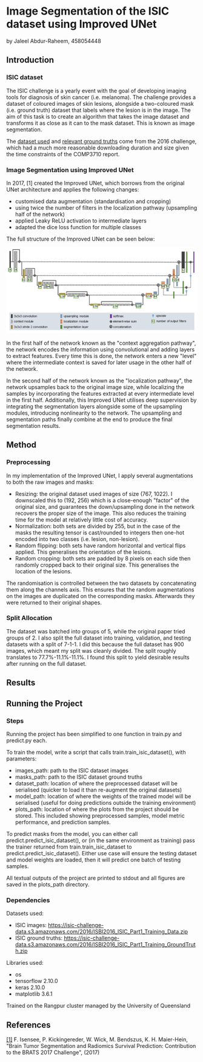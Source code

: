 # Image Segmentation of the ISIC dataset using Improved UNet

by Jaleel Abdur-Raheem, 458054448

## Introduction

### ISIC dataset

The ISIC challenge is a yearly event with the goal of developing imaging tools for diagnosis of skin cancer (i.e. melanoma). The challenge provides a dataset of coloured images of skin lesions, alongside a two-coloured mask (i.e. ground truth) dataset that labels where the lesion is in the image. The aim of this task is to create an algorithm that takes the image dataset and transforms it as close as it can to the mask dataset. This is known as image segmentation.

The [dataset used](https://isic-challenge-data.s3.amazonaws.com/2016/ISBI2016_ISIC_Part1_Training_Data.zip) and [relevant ground truths](https://isic-challenge-data.s3.amazonaws.com/2016/ISBI2016_ISIC_Part1_Training_GroundTruth.zip) come from the 2016 challenge, which had a much more reasonable downloading duration and size given the time constraints of the COMP3710 report.

### Image Segmentation using Improved UNet

In 2017, [1] created the Improved UNet, which borrows from the original UNet architecture and applies the following changes:

- customised data augmentation (standardisation and cropping)
- using twice the number of filters in the localization pathway (upsampling half of the network)
- applied Leaky ReLU activation to intermediate layers
- adapted the dice loss function for multiple classes

The full structure of the Improved UNet can be seen below:

![Improved UNet Structure](images/improved_unet_structure.png)

In the first half of the network known as the "context aggregation pathway", the network encodes the information using convolutional and adding layers to extract features. Every time this is done, the network enters a new "level" where the intermediate context is saved for later usage in the other half of the network.

In the second half of the network known as the "localization pathway", the network upsamples back to the original image size, while localizing the samples by incorporating the features extracted at every intermediate level in the first half. Additionally, this Improved UNet utilises deep supervision by integrating the segmentation layers alongside some of the upsampling modules, introducing nonlinearity to the network. The upsampling and segmentation paths finally combine at the end to produce the final segmentation results.

## Method

### Preprocessing

In my implementation of the Improved UNet, I apply several augmentations to both the raw images and masks:

- Resizing: the original dataset used images of size (767, 1022). I downscaled this to (192, 256) which is a close-enough "factor" of the original size, and guarantees the down/upsampling done in the network recovers the proper size of the image. This also reduces the training time for the model at relatively little cost of accuracy.
- Normalization: both sets are divided by 255, but in the case of the masks the resulting tensor is cast/rounded to integers then one-hot encoded into two classes (i.e. lesion, non-lesion).
- Random flipping: both sets have random horizontal and vertical flips applied. This generalises the orientation of the lesions.
- Random cropping: both sets are padded by 8 pixels on each side then randomly cropped back to their original size. This generalises the location of the lesions.

The randomisation is controlled between the two datasets by concatenating them along the channels axis. This ensures that the random augmentations on the images are duplicated on the corresponding masks. Afterwards they were returned to their original shapes.

### Split Allocation

The dataset was batched into groups of 5, while the original paper tried groups of 2. I also split the full dataset into training, validation, and testing datasets with a split of 7-1-1. I did this because the full dataset has 900 images, which meant my split was cleanly divided. The split roughly translates to 77.7%-11.1%-11.1%. I found this split to yield desirable results after running on the full dataset.

## Results

## Running the Project

### Steps

Running the project has been simplified to one function in train.py and predict.py each.

To train the model, write a script that calls train.train_isic_dataset(), with parameters:

- images_path: path to the ISIC dataset images
- masks_path: path to the ISIC dataset ground truths
- dataset_path: location of where the preprocessed dataset will be serialised (quicker to load it than re-augment the original datasets)
- model_path: location of where the weights of the trained model will be serialised (useful for doing predictions outside the training environment)
- plots_path: location of where the plots from the project should be stored. This included showing preprocessed samples, model metric performance, and prediction samples.

To predict masks from the model, you can either call predict.predict_isic_dataset(), or (in the same environment as training) pass the trainer returned from train.train_isic_dataset to predict.predict_isic_dataset(). Either use case will ensure the testing dataset and model weights are loaded, then it will predict one batch of testing samples.

All textual outputs of the project are printed to stdout and all figures are saved in the plots_path directory.

### Dependencies

Datasets used:

- ISIC images: https://isic-challenge-data.s3.amazonaws.com/2016/ISBI2016_ISIC_Part1_Training_Data.zip
- ISIC ground truths: https://isic-challenge-data.s3.amazonaws.com/2016/ISBI2016_ISIC_Part1_Training_GroundTruth.zip

Libraries used:

- os
- tensorflow 2.10.0
- keras 2.10.0
- matplotlib 3.6.1

Trained on the Rangpur cluster managed by the University of Queensland

## References

[[1]](https://arxiv.org/pdf/1802.10508) F. Isensee, P. Kickingereder, W. Wick, M. Bendszus, K. H. Maier-Hein, "Brain Tumor Segmentation and Radiomics Survival Prediction: Contribution to the BRATS 2017 Challenge", (2017)
